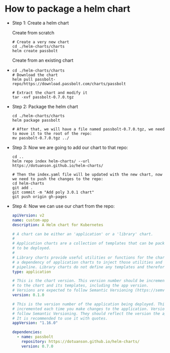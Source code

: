 # How to package a helm chart

* Step 1: Create a helm chart

    Create from scratch
    ```shell
    # Create a very new chart
    cd ./helm-charts/charts
    helm create passbolt
    ```
  
    Create from an existing chart
* 
    ```shell
    cd ./helm-charts/charts
    # Download the chart
    helm pull passbolt-repo/https://download.passbolt.com/charts/passbolt

    # Extract the chart and modify it
    tar -xvf passbolt-0.7.0.tgz
    ```
    

* Step 2: Package the helm chart

    ```shell
    cd ./helm-charts/charts
    helm package passbolt
    
    # After that, we will have a file named passbolt-0.7.0.tgz, we need to move it to the root of the repo:
    mv passbolt-0.7.0.tgz ../
    ```

* Step 3: Now we are going to add our chart to that repo:

    ```shell
    cd ..
    helm repo index helm-charts/ --url https://dotuanson.github.io/helm-charts/
    
    # Then the index.yaml file will be updated with the new chart, now we need to push the changes to the repo:
    cd helm-charts
    git add .
    git commit -m "Add poly 3.0.1 chart"
    git push origin gh-pages
    ```

* Step 4: Now we can use our chart from the repo:

  ```yaml
  apiVersion: v2
  name: custom-app
  description: A Helm chart for Kubernetes
  
  # A chart can be either an 'application' or a 'library' chart.
  #
  # Application charts are a collection of templates that can be packaged into versioned archives
  # to be deployed.
  #
  # Library charts provide useful utilities or functions for the chart developer. They're included as
  # a dependency of application charts to inject those utilities and functions into the rendering
  # pipeline. Library charts do not define any templates and therefore cannot be deployed.
  type: application
  
  # This is the chart version. This version number should be incremented each time you make changes
  # to the chart and its templates, including the app version.
  # Versions are expected to follow Semantic Versioning (https://semver.org/)
  version: 0.1.0
  
  # This is the version number of the application being deployed. This version number should be
  # incremented each time you make changes to the application. Versions are not expected to
  # follow Semantic Versioning. They should reflect the version the application is using.
  # It is recommended to use it with quotes.
  appVersion: "1.16.0"
  
  dependencies:
    - name: passbolt
      repository: https://dotuanson.github.io/helm-charts/
      version: 0.7.0
  ```
